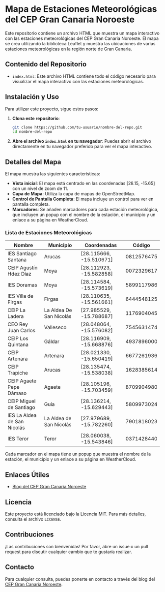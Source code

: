 # Mapa de Estaciones Meteorológicas del CEP Gran Canaria Noroeste

Este repositorio contiene un archivo HTML que muestra un mapa interactivo con las estaciones meteorológicas del CEP Gran Canaria Noroeste. El mapa se crea utilizando la biblioteca Leaflet y muestra las ubicaciones de varias estaciones meteorológicas en la región norte de Gran Canaria.

## Contenido del Repositorio

- `index.html`: Este archivo HTML contiene todo el código necesario para visualizar el mapa interactivo con las estaciones meteorológicas.

## Instalación y Uso

Para utilizar este proyecto, sigue estos pasos:

1. **Clona este repositorio**:
    ```bash
    git clone https://github.com/tu-usuario/nombre-del-repo.git
    cd nombre-del-repo
    ```

2. **Abre el archivo `index.html` en tu navegador**:
    Puedes abrir el archivo directamente en tu navegador preferido para ver el mapa interactivo.

## Detalles del Mapa

El mapa muestra las siguientes características:

- **Vista inicial**: El mapa está centrado en las coordenadas [28.15, -15.65] con un nivel de zoom de 11.
- **Capa de Mapa**: Utiliza la capa de mapas de OpenStreetMap.
- **Control de Pantalla Completa**: El mapa incluye un control para ver en pantalla completa.
- **Marcadores**: Se añaden marcadores para cada estación meteorológica, que incluyen un popup con el nombre de la estación, el municipio y un enlace a su página en WeatherCloud.

### Lista de Estaciones Meteorológicas

| Nombre                       | Municipio                | Coordenadas                | Código        |
|------------------------------|--------------------------|----------------------------|---------------|
| IES Santiago Santana         | Arucas                   | [28.115666, -15.510671]     | 0812576475    |
| CEIP Agustín Hdez Díaz       | Moya                     | [28.112923, -15.582858]     | 0072329617    |
| IES Doramas                  | Moya                     | [28.114584, -15.573619]     | 5899117986    |
| IES Villa de Firgas          | Firgas                   | [28.110635, -15.561661]     | 6444548125    |
| CEIP La Ladera               | La Aldea De San Nicolás  | [27.985529, -15.788687]     | 1176904045    |
| CEO Rey Juan Carlos          | Valleseco                | [28.048064, -15.576082]     | 7545631474    |
| CEIP Los Quintana            | Gáldar                   | [28.116909, -15.668876]     | 4937896000    |
| CEIP Artenara                | Artenara                 | [28.021330, -15.650419]     | 6677261936    |
| CEIP Trapiche                | Arucas                   | [28.135474, -15.538038]     | 1628385614    |
| CEIP Agaete Pepe Dámaso      | Agaete                   | [28.105196, -15.703459]     | 8709904980    |
| CEIP Miguel de Santiago      | Guía                     | [28.136214, -15.629443]     | 5809973024    |
| IES La Aldea de San Nicolás  | La Aldea de San Nicolás  | [27.979689, -15.782260]     | 7901818023    |
| IES Teror                    | Teror                    | [28.060038, -15.543846]     | 0371428440    |

Cada marcador en el mapa tiene un popup que muestra el nombre de la estación, el municipio y un enlace a su página en WeatherCloud.

## Enlaces Útiles

- [Blog del CEP Gran Canaria Noroeste](https://www3.gobiernodecanarias.org/medusa/edublog/cprofesgrancanarianoroeste/)

## Licencia

Este proyecto está licenciado bajo la Licencia MIT. Para más detalles, consulta el archivo `LICENSE`.

## Contribuciones

¡Las contribuciones son bienvenidas! Por favor, abre un issue o un pull request para discutir cualquier cambio que te gustaría realizar.

## Contacto

Para cualquier consulta, puedes ponerte en contacto a través del blog del [CEP Gran Canaria Noroeste](https://www3.gobiernodecanarias.org/medusa/edublog/cprofesgrancanarianoroeste/).
